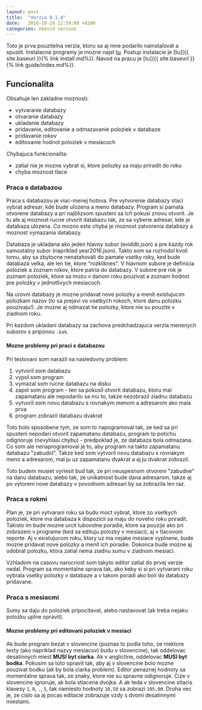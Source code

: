 ```yaml
---
layout: post
title:  "Verzia 0.1.4"
date:   2016-10-29 12:59:00 +0200
categories: nbevid version
---
```


Toto je prva pouzitelna verzia, ktoru sa aj mne podarilo nainstalovat a spustit. Instalacne programy je mozne najst [tu][v0.1.4]. Postup instalacie je [tu]({{ site.baseurl }}{% link install.md%}). Navod na pracu je [tu]({{ site.baseurl }}{% link guide/index.md%}).

## Funcionalita

Obsahuje len zakladne moznosti:

* vytvaranie databazy
* otvaranie databazy
* ukladanie databazy
* pridavanie, editovanie a odmazavanie poloziek v databaze
* pridavanie rokov
* editovanie hodnot poloziek v mesiacoch
  
Chybajuca funkcionalita:

* zatial nie je mozne vybrat si, ktore polozky sa maju priradit do roku
* chyba moznost tlace

### Praca s databazou

Praca s databazou je viac-menej hotova. Pre vytvorenie databazy staci vybrat adresar, kde bude ulozena a meno databazy. Program si pamata otvorene databazy a pri najblizsom spusteni sa ich pokusi znovu otvorit. Je tu ale aj moznost rucne otvorit databazu tak,
ze sa vyberie adresar, kde je databaza ulozena. Co mozno este chyba je moznost zatvorenia databazy a moznost vymazania databazy.

Databaza je ukladana ako jeden hlavny subor (eviddb.json) a pre kazdy rok samostatny subor (napriklad year2016.json). Takto som sa rozhodol kvoli tomu, aby sa zbytocne nenatahovali do pamate vsetky roky, ked bude databaza velka, ale len tie, ktore "rozkliknes". 
V hlavnom subore je definicia poloziek a zoznam rokov, ktore patria do databazy. V subore pre rok je zoznam poloziek, ktore sa mozu v danom roku pouzivat a zoznam hodnot pre polozky v jednotlivych mesiacoch.

Na urovni databazy je mozne pridavat nove polozky a menit existujucim polozkam nazov (to sa prejavi vo vsetkych rokoch, ktore danu polozku pouzivaju!). Je mozne aj odmazat tie polozky, ktore nie su pouzite v ziadnom roku.

Pri kazdom ukladani databazy sa zachova predchadzajuca verzia menenych suborov s priponou `.bak`.

#### Mozne problemy pri praci s databazou

Pri testovani som narazil na nasledovny problem:

1. vytvoril som databazu
2. vypol som program
3. vymazal som rucne databazu na disku
4. zapol som program - ten sa pokusil otvorit databazu, ktoru mal zapamatanu ale nepodarilo sa mu to, takze nezobrazil ziadnu databazu
5. vytvoril som novu databazu s rovnakym menom a adresarom ako mala prva
6. program zobrazil databazu dvakrat

Toto bolo sposobene tym, ze som to napogramoval tak, ze ked sa pri spusteni nepodari otvorit zapamatanu databazu, program to potichu odignoruje (nevyhlasi chybu) - predpoklad je, ze databaza bola odmazana. Co som ale nenaprogramoval je to, aby program na takto
zapamatanu databazu "zabudol". Takze ked som vytvoril novu databazu s rovnakym meno a adresarom, mal ju uz zapamatanu dvakrat a aj ju dvakrat zobrazil.

Toto budem musiet vyriesit bud tak, ze pri neuspesnom otvoreni "zabudne" na danu databazu, alebo tak, ze unikatnost bude dana adresarom, takze aj po vytoreni nove databazy v povodnom adresari by sa zobrazila len raz.

### Praca s rokmi

Plan je, ze pri vytvarani roku sa budu moct vybrat, ktore zo vsetkych poloziek, ktore ma databaza k dispozicii sa maju do noveho roku priradit. Takisto im bude mozne urcit lubovolne poradie, ktore sa pouzije ako pri zobrazeni v programe
(ked sa edituju polozky v mesiaci), aj v tlacovom reporte. Aj v existujucom roku, ktory uz ma nejake mesiace vyplnene, bude mozne pridavat nove polozky a menit ich poradie. Dokonca bude mozne aj odobrat polozku, ktora zatial nema ziadnu
sumu v ziadnom mesiaci.

Vzhladom na casovu narocnost som takyto editor zatial do prvej verzie nedal. Program sa momentalne sprava tak, ako keby si si pri vytvarani roku vybrala vsetky polozky v databaze a v takom poradi ako boli do databazy pridavane.

### Praca s mesiacmi

Sumy sa daju do poloziek pripocitavat, alebo nastavovat (ak treba nejaku polozku uplne opravit).


#### Mozne problemy pri editovani poloziek v mesiaci

Ak bude program bezat v slovencine (poznas to podla toho, ze niektore texty (ako napriklad nazvy mesiacov) budu v slovencine), tak oddelovac desatinnych miest **MUSI byt ciarka**. Ak v anglictine, oddelovac **MUSI byt bodka**. 
Pokusim sa toto opravit tak, aby aj v slovencine bolo mozne pouzivat bodku (ak by bola ciarka problem). Editor penaznej hodnoty sa momentalne sprava tak, ze znaky, ktore nie su spravne odignoruje. Cize v slovencine ignoruje, ak bola stlacena dvojka. 
A ak teda v slovencine stlacis klavesy `1`, `0`, `.`, `5`, tak namiesto hodnoty `10,50` sa zobrazi `105,00`. Druha vec je, ze cislo sa aj pocas editacie zobrazuje vzdy s dvomi desatinnymi miestami.
  

[v0.1.4]: https://github.com/mox-tryer/nbevid/releases/tag/v0.1.4
